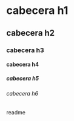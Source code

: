 # cabecera h1
## cabecera h2
### cabecera h3
#### cabecera h4
##### cabecera h5
###### cabecera h6

readme